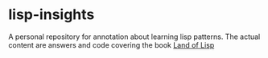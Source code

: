 # lisp-insights
A personal repository for annotation about learning lisp patterns.
The actual content are answers and code covering the book [Land of Lisp](http://www.landoflisp.com)
